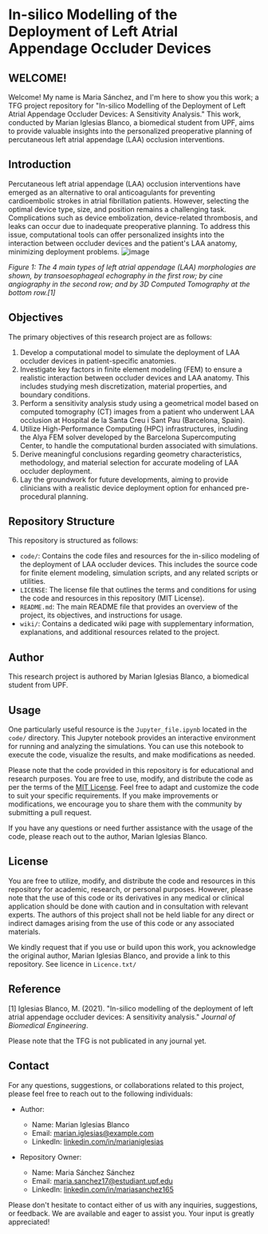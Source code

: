 # In-silico Modelling of the Deployment of Left Atrial Appendage Occluder Devices
## WELCOME!

Welcome! My name is Maria Sánchez, and I'm here to show you this work; a TFG project repository for "In-silico Modelling of the Deployment of Left Atrial Appendage Occluder Devices: A Sensitivity Analysis." This work, conducted by Marian Iglesias Blanco, a biomedical student from UPF, aims to provide valuable insights into the personalized preoperative planning of percutaneous left atrial appendage (LAA) occlusion interventions.

## Introduction

Percutaneous left atrial appendage (LAA) occlusion interventions have emerged as an alternative to oral anticoagulants for preventing cardioembolic strokes in atrial fibrillation patients. However, selecting the optimal device type, size, and position remains a challenging task. Complications such as device embolization, device-related thrombosis, and leaks can occur due to inadequate preoperative planning. To address this issue, computational tools can offer personalized insights into the interaction between occluder devices and the patient's LAA anatomy, minimizing deployment problems.
![image](https://github.com/marias165/Demo_SCP/assets/131679054/7e4cf90b-7429-4f8e-8730-8f6afe06a5fe)

*Figure 1: The 4 main types of left atrial appendage (LAA) morphologies are shown, by transoesophageal echography in the first row; by cine angiography in the second row; and
by 3D Computed Tomography at the bottom row.[1]*



## Objectives

The primary objectives of this research project are as follows:

1. Develop a computational model to simulate the deployment of LAA occluder devices in patient-specific anatomies.
2. Investigate key factors in finite element modeling (FEM) to ensure a realistic interaction between occluder devices and LAA anatomy. This includes studying mesh discretization, material properties, and boundary conditions.
3. Perform a sensitivity analysis study using a geometrical model based on computed tomography (CT) images from a patient who underwent LAA occlusion at Hospital de la Santa Creu i Sant Pau (Barcelona, Spain).
4. Utilize High-Performance Computing (HPC) infrastructures, including the Alya FEM solver developed by the Barcelona Supercomputing Center, to handle the computational burden associated with simulations.
5. Derive meaningful conclusions regarding geometry characteristics, methodology, and material selection for accurate modeling of LAA occluder deployment.
6. Lay the groundwork for future developments, aiming to provide clinicians with a realistic device deployment option for enhanced pre-procedural planning.

## Repository Structure

This repository is structured as follows:

- `code/`: Contains the code files and resources for the in-silico modeling of the deployment of LAA occluder devices. This includes the source code for finite element modeling, simulation scripts, and any related scripts or utilities.
- `LICENSE`: The license file that outlines the terms and conditions for using the code and resources in this repository (MIT License).
- `README.md`: The main README file that provides an overview of the project, its objectives, and instructions for usage.
- `wiki/`: Contains a dedicated wiki page with supplementary information, explanations, and additional resources related to the project.


## Author

This research project is authored by Marian Iglesias Blanco, a biomedical student from UPF. 

## Usage

One particularly useful resource is the `Jupyter_file.ipynb` located in the `code/` directory. This Jupyter notebook provides an interactive environment for running and analyzing the simulations. You can use this notebook to execute the code, visualize the results, and make modifications as needed.

Please note that the code provided in this repository is for educational and research purposes. You are free to use, modify, and distribute the code as per the terms of the [MIT License](LICENSE). Feel free to adapt and customize the code to suit your specific requirements. If you make improvements or modifications, we encourage you to share them with the community by submitting a pull request.

If you have any questions or need further assistance with the usage of the code, please reach out to the author, Marian Iglesias Blanco.

## License

You are free to utilize, modify, and distribute the code and resources in this repository for academic, research, or personal purposes. However, please note that the use of this code or its derivatives in any medical or clinical application should be done with caution and in consultation with relevant experts. The authors of this project shall not be held liable for any direct or indirect damages arising from the use of this code or any associated materials.

We kindly request that if you use or build upon this work, you acknowledge the original author, Marian Iglesias Blanco, and provide a link to this repository. See licence in `Licence.txt/`

## Reference

[1] Iglesias Blanco, M. (2021). "In-silico modelling of the deployment of left atrial appendage occluder devices: A sensitivity analysis." *Journal of Biomedical Engineering*.

Please note that the TFG is not publicated in any journal yet.

## Contact

For any questions, suggestions, or collaborations related to this project, please feel free to reach out to the following individuals:

- Author: 
  - Name: Marian Iglesias Blanco
  - Email: [marian.iglesias@example.com](mailto:marian.iglesias@example.com)
  - LinkedIn: [linkedin.com/in/marianiglesias](https://www.linkedin.com/in/marianiglesias)

- Repository Owner: 
  - Name: Maria Sánchez Sánchez
  - Email: [maria.sanchez17@estudiant.upf.edu](mailto:maria.sanchez17@estudiant.upf.edu)
  - LinkedIn: [linkedin.com/in/mariasanchez165](https://www.linkedin.com/in/mariasanchez165)

Please don't hesitate to contact either of us with any inquiries, suggestions, or feedback. We are available and eager to assist you. Your input is greatly appreciated!
